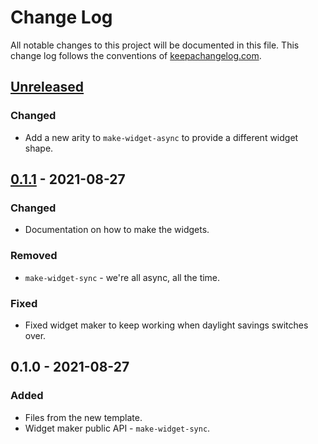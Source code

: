 # Change Log
All notable changes to this project will be documented in this file. This change log follows the conventions of [keepachangelog.com](http://keepachangelog.com/).

## [Unreleased]
### Changed
- Add a new arity to `make-widget-async` to provide a different widget shape.

## [0.1.1] - 2021-08-27
### Changed
- Documentation on how to make the widgets.

### Removed
- `make-widget-sync` - we're all async, all the time.

### Fixed
- Fixed widget maker to keep working when daylight savings switches over.

## 0.1.0 - 2021-08-27
### Added
- Files from the new template.
- Widget maker public API - `make-widget-sync`.

[Unreleased]: https://sourcehost.site/your-name/kafka/compare/0.1.1...HEAD
[0.1.1]: https://sourcehost.site/your-name/kafka/compare/0.1.0...0.1.1
